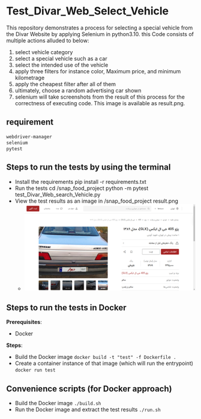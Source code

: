 # Test_Divar_Web_Select_Vehicle

This repository demonstrates a process for selecting a special vehicle from the Divar Website by applying Selenium in python3.10.
this Code consists of multiple actions alluded to below:
1) select vehicle category
2) select a special vehicle such as a car
3) select the intended use of the vehicle
4) apply three filters for instance color, Maximum price, and minimum kilometrage
5) apply the cheapest filter after all of them
6) ultimately, choose a random advertising car shown
7) selenium will take screenshots from the result of this process for the correctness of executing code. This image is available as result.png.

## requirement
    webdriver-manager
    selenium 
    pytest
    
## Steps to run the tests by using the terminal 

- Install the requirements
          pip install -r requirements.txt
- Run the tests
          cd /snap_food_project
          python -m pytest test_Divar_Web_search_Vehicle.py
- View the test results as an image in /snap_food_project
          result.png
    - ![Image Alt Text](result.png)

## Steps to run the tests in Docker

**Prerequisites**:

- Docker

**Steps**:

- Build the Docker image
        `docker build -t "test" -f Dockerfile .`
- Create a container instance of that image (which will run the entrypoint)
        `docker run test`

## Convenience scripts (for Docker approach)

- Build the Docker image
        `./build.sh`
- Run the Docker image and extract the test results
        `./run.sh`
